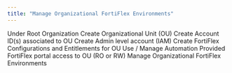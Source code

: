 ```yaml
---
title: "Manage Organizational FortiFlex Environments"
---
```


Under Root Organization
Create Organizational Unit (OU)
Create Account ID(s) associated to OU
Create Admin level account (IAM)
Create FortiFlex Configurations and Entitlements for OU 
Use / Manage Automation
Provided FortiFlex portal access to OU (RO or RW) Manage Organizational FortiFlex Environments

